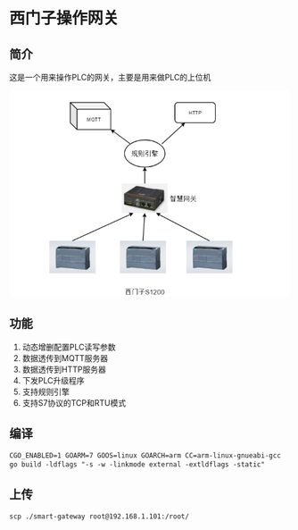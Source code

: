 # 西门子操作网关

## 简介

这是一个用来操作PLC的网关，主要是用来做PLC的上位机

![1658222789271](image/readme/1658222789271.png)

## 功能

1. 动态增删配置PLC读写参数
2. 数据透传到MQTT服务器
3. 数据透传到HTTP服务器
4. 下发PLC升级程序
5. 支持规则引擎
6. 支持S7协议的TCP和RTU模式

## 编译

```
CGO_ENABLED=1 GOARM=7 GOOS=linux GOARCH=arm CC=arm-linux-gnueabi-gcc go build -ldflags "-s -w -linkmode external -extldflags -static"
```

## 上传

```
scp ./smart-gateway root@192.168.1.101:/root/
```
